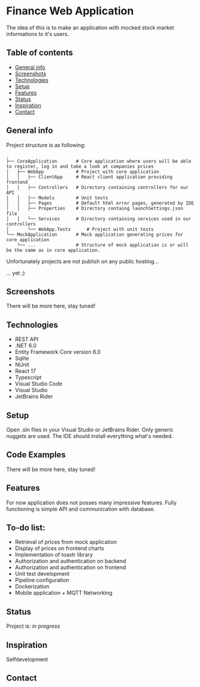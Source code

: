 # Finance Web Application
The idea of this is to make an application with mocked stock market informations to it's users.


## Table of contents
* [General info](#general-info)
* [Screenshots](#screenshots)
* [Technologies](#technologies)
* [Setup](#setup)
* [Features](#features)
* [Status](#status)
* [Inspiration](#inspiration)
* [Contact](#contact)

## General info

Project structure is as following:

    .
    ├── CoreApplication       # Core application where users will be able to register, log in and take a look at companies prices
    │	├── WebApp            # Project with core application
    │	│   ├── ClientApp     # React client application providing frontend
    │	│   ├── Controllers   # Directory containing controllers for our API
    │	│   ├── Models        # Unit tests
    │	│   ├── Pages         # Default html error pages, generated by IDE
    │	│   ├── Properties    # Directory containg launchSettings.json file
    │	│   └── Services      # Directory containing services used in our controllers
    │       └── WebApp.Tests      # Project with unit tests
    └── MockApplication       # Mock application generating prices for core application
        └── ...               # Structure of mock application is or will be the same as in core application.

Unfortunately projects are not publish on any public hosting...


... yet ;)

## Screenshots
There will be more here, stay tuned!

## Technologies
* REST API 
* .NET 6.0 
* Entity Framework Core version 6.0
* Sqlite 
* NUnit
* React 17
* Typescript
* Visual Studio Code
* Visual Studio 
* JetBrains Rider

## Setup
Open .sln files in your Visual Studio or JetBrains Rider. Only generic nuggets are used. The IDE should install everything what's needed.

## Code Examples
There will be more here, stay tuned!

## Features
For now application does not posses many impressive features. Fully functioning is simple API and communication with database.

## To-do list:
* Retrieval of prices from mock application
* Display of prices on frontend charts
* Implementation of toastr library
* Authorization and authentication on backend
* Authorization and authentication on frontend
* Unit test development
* Pipeline configuration
* Dockerization
* Mobile application + MQTT Networking

## Status
Project is: _in progress_

## Inspiration
Selfdevelopment

## Contact
